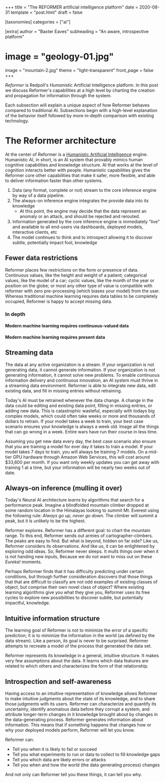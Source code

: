 +++
title = "The REFORMER artificial intelligence platform"
date = 2020-08-31
template = "post.html"
draft = false

[taxonomies]
categories = ["ai"]

[extra]
author = "Baxter Eaves"
subheading = "An aware, introspective platform"
# image = "geology-01.jpg"
image = "mountain-2.jpg"
theme = "light-transparent"
front_page = false
+++

*Reformer* is Redpoll's *Humanistic* Artificial Intelligence platform. In this
post we discuss Reformer's capabilities at a high level by charting the
creation and propagation for information through the system.

Each subsection will explain a unique aspect of how Reformer behaves compared
to traditional AI. Subsections begin with a high-level explanation of the
behavior itself followed by more in-depth comparison with existing technology.

# The Reformer architecture

At the center of Reformer is a [Humanistic Artificial
Intelligence](@/blog/humanistic-ai.md) engine. Humanistic AI, in short, is an
AI system that provably mimics human cognitive capabilities and knowledge
structure. AI that works at the level of cognition interacts better with
people. Humanistic capabilities gives the Reformer core other capabilities that
make it safer, more flexible, and able to deliver information faster than other
systems.

1. Data (any format, complete or not) stream to the core inference engine by
   way of a data pipeline.
2. The always-on inference engine integrates the provide data into its knowledge
    + At this point, the engine may decide that the data represent an anomaly or an
        attack, and should be rejected and rerouted.
3. Information generated by the core inference engine is immediately "live" and
   available to all end-users via dashboards, deployed models, interactive
   clients, etc
4. The model continues to think and to introspect allowing it to discover
   subtle, potentially impact fool, knowledge

## Fewer data restrictions

Reformer places few restrictions on the form or presence of data. Continuous values, like the height and weight of a patient; categorical values, like the model of a car; cyclic values, like the month of the year or position on the globe; or most any other type of value is compatible with reformer with zero pre-processing (which biases your model) from the user. Whereas traditional machine learning requires data tables to be completely occupied, Reformer is happy to accept missing data.

### In depth

#### Modern machine learning requires continuous-valued data

#### Modern machine learning requires present data


## Streaming data

The data at any active organization is a stream. If your organization is not
generating data, it cannot generate information. If your organization is not
generating information, it cannot solve new problems. To enable continuous
information delivery and continuous innovation, an AI system must thrive in a
streaming data environment. Reformer is able to integrate new data, edit
existing data, and fill in missing entries without retraining.

Today's AI must be retrained whenever the data change. A change in the data
could be editing and existing data point, filling in missing entries, or adding
new data. This is catastrophic wasteful, especially with todays big complex
models, which could often take weeks or more and thousands of dollars to
retrain. If your model takes a week to train, your best case scenario ensures
your knowledge is always a week old. Image all the things that can go wrong in
a week. Entire wars have run their course in less time.

Assuming you get new data every day, the best case scenario also ensure that
you are training a model for ever day it takes to train a model. If your model
takes 7 days to train, you will always be training 7 models. On a mid-tier GPU
hardware through Amazon Web Services, this will cost around $33,600 per month.
If you want only weekly updates you can get away with training 1 at a time, but
your information will be nearly two weeks out of date.

## Always-on inference (mulling it over)

Today's Neural AI architecture *learns* by algorithms that search for a
performance peak. Imagine a blindfolded mountain climber dropped at some random
location in the Himalayas looking to summit Mt. Everest using the following
rule: *Always go up, never go down*. The climber will summit a peak, but it is
unlikely to be the highest.

Reformer explores. Reformer has a different goal: to chart the mountain range.
To this end, Reformer sends out armies of cartographer-climbers. The peaks are
easy to find. But what is beyond, hidden on far side? Like us, Reformer
considers its observations. And like us, it can be enlightened by exploring odd
ideas. So, Reformer never sleeps. It mulls things over when it is not handing
new inputs, Because we do not want to miss out on these *Eureka!* moments.

Perhaps Reformer finds that it has difficulty predicting under certain
conditions, but through further consideration discovers that those things that
that are difficult to classify are not odd examples of existing classes of
object, but comprise their own novel class of object? Where existing learning
algorithms give you what they give you, Reformer uses its free cycles to explore
new possibilities to discover subtle, but potentially impactful, knowledge.

## Intuitive information structure

The learning goal of Reformer is not to minimize the error of a specific
prediction; it is to minimize the information in the world (as defined by the
data stream). Like a person, its goal is never to be surprised. Reformer
attempts to recreate a model of the process that generated the data set.

Reformer represents its knowledge in a general, intuitive structure. It makes
very few assumptions about the data. It learns which data features are related
to which others and characterizes the form of that relationship.

## Introspection and self-awareness

Having access to an intuitive representation of knowledge allows Reformer to
make intuitive judgments about the state of its knowledge, and to share those
judgments with its users. Reformer can characterize and quantify its
uncertainty, identify anomalous data before they corrupt a system, and
attribute longer-term changes in it knowledge brought about by changes in the
data-generating process. Reformer generates information about information. This
means that if something happens that changes how or why your deployed models
perform, Reformer will let you know.

Reformer can:
- Tell you when it is likely to fail or succeed
- Tell you what experiments to run or data to collect to fill knowledge gaps
- Tell you which data are likely errors or attacks
- Tell you when and how the world (the data generating process) changes

And not only can Reformer tell you these things, it can tell you why.
